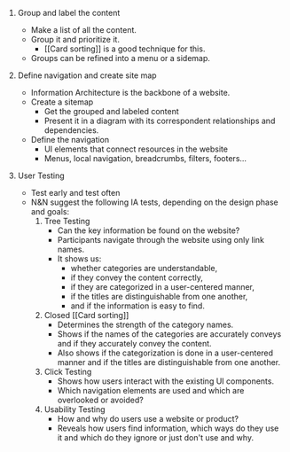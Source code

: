 1. Group and label the content
	- Make a list of all the content.
	- Group it and prioritize it.
		- [[Card sorting]] is a good technique for this.
	- Groups can be refined into a menu or a sidemap.

2. Define navigation and create site map
	- Information Architecture is the backbone of a website.
	- Create a sitemap
		- Get the grouped and labeled content
		- Present it in a diagram with its correspondent relationships and dependencies.
	- Define the navigation
		- UI elements that connect resources in the website
		- Menus, local navigation, breadcrumbs, filters, footers...

3. User Testing
	- Test early and test often
	- N&N suggest the following IA tests, depending on the design phase and goals:
		1. Tree Testing
			- Can the key information be found on the website?
			- Participants navigate through the website using only link names.
			- It shows us:
				- whether categories are understandable,
				- if they convey the content correctly,
				- if they are categorized in a user-centered manner,
				- if the titles are distinguishable from one another,
				- and if the information is easy to find.
		2. Closed [[Card sorting]]
			- Determines the strength of the category names.
			- Shows if the names of the categories are accurately conveys and if they accurately convey the content.
			- Also shows if the categorization is done in a user-centered manner and if the titles are distinguishable from one another.
		3. Click Testing
			- Shows how users interact with the existing UI components.
			- Which navigation elements are used and which are overlooked or avoided?
		4. Usability Testing
			- How and why do users use a website or product?
			- Reveals how users find information, which ways do they use it and which do they ignore or just don't use and why.